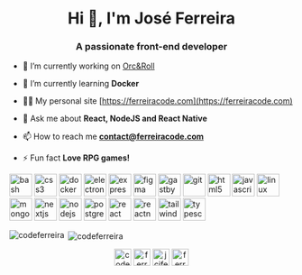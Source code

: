 <h1 align="center">Hi 👋, I'm José Ferreira</h1>
<h3 align="center">A passionate front-end developer</h3>

- 🔭 I’m currently working on [Orc&Roll](https://www.orcnroll.com/)

- 🌱 I’m currently learning **Docker**

- 👨‍💻 My personal site [https://ferreiracode.com](https://ferreiracode.com)

- 💬 Ask me about **React, NodeJS and React Native**

- 📫 How to reach me **contact@ferreiracode.com**

- ⚡ Fun fact **Love RPG games!**

<p align="left"><img src="https://www.vectorlogo.zone/logos/gnu_bash/gnu_bash-icon.svg" alt="bash" width="40" height="40"/> <img src="https://devicons.github.io/devicon/devicon.git/icons/css3/css3-original-wordmark.svg" alt="css3" width="40" height="40"/> <img src="https://devicons.github.io/devicon/devicon.git/icons/docker/docker-original-wordmark.svg" alt="docker" width="40" height="40"/> <img src="https://devicons.github.io/devicon/devicon.git/icons/electron/electron-original.svg" alt="electron" width="40" height="40"/> <img src="https://devicons.github.io/devicon/devicon.git/icons/express/express-original-wordmark.svg" alt="express" width="40" height="40"/> <img src="https://www.vectorlogo.zone/logos/figma/figma-icon.svg" alt="figma" width="40" height="40"/> <img src="https://www.vectorlogo.zone/logos/gatsbyjs/gatsbyjs-icon.svg" alt="gastby" width="40" height="40"/> <img src="https://www.vectorlogo.zone/logos/git-scm/git-scm-icon.svg" alt="git" width="40" height="40"/> <img src="https://devicons.github.io/devicon/devicon.git/icons/html5/html5-original-wordmark.svg" alt="html5" width="40" height="40"/> <img src="https://devicons.github.io/devicon/devicon.git/icons/javascript/javascript-original.svg" alt="javascript" width="40" height="40"/> <img src="https://devicons.github.io/devicon/devicon.git/icons/linux/linux-original.svg" alt="linux" width="40" height="40"/> <img src="https://devicons.github.io/devicon/devicon.git/icons/mongodb/mongodb-original-wordmark.svg" alt="mongodb" width="40" height="40"/> <img src="https://cdn.worldvectorlogo.com/logos/nextjs-3.svg" alt="nextjs" width="40" height="40"/> <img src="https://devicons.github.io/devicon/devicon.git/icons/nodejs/nodejs-original-wordmark.svg" alt="nodejs" width="40" height="40"/> <img src="https://devicons.github.io/devicon/devicon.git/icons/postgresql/postgresql-original-wordmark.svg" alt="postgresql" width="40" height="40"/> <img src="https://devicons.github.io/devicon/devicon.git/icons/react/react-original-wordmark.svg" alt="react" width="40" height="40"/> <img src="https://reactnative.dev/img/header_logo.svg" alt="reactnative" width="40" height="40"/> <img src="https://www.vectorlogo.zone/logos/tailwindcss/tailwindcss-icon.svg" alt="tailwind" width="40" height="40"/> <img src="https://devicons.github.io/devicon/devicon.git/icons/typescript/typescript-original.svg" alt="typescript" width="40" height="40"/></p><p><img align="left" src="https://github-readme-stats.vercel.app/api/top-langs/?username=codeferreira&layout=compact&hide=html" alt="codeferreira" /></p>

<p>&nbsp;<img align="center" src="https://github-readme-stats.vercel.app/api?username=codeferreira&show_icons=true" alt="codeferreira" /></p>

<p align="center">
<a href="https://dev.to/codeferreira" target="blank"><img align="center" src="https://cdn.jsdelivr.net/npm/simple-icons@3.0.1/icons/dev-dot-to.svg" alt="codeferreira" height="30" width="30" /></a>
<a href="https://twitter.com/ferreiracoder" target="blank"><img align="center" src="https://cdn.jsdelivr.net/npm/simple-icons@3.0.1/icons/twitter.svg" alt="ferreiracoder" height="30" width="30" /></a>
<a href="https://linkedin.com/in/jcjferreira" target="blank"><img align="center" src="https://cdn.jsdelivr.net/npm/simple-icons@3.0.1/icons/linkedin.svg" alt="jcjferreira" height="30" width="30" /></a>
<a href="https://instagram.com/ferreiracode" target="blank"><img align="center" src="https://cdn.jsdelivr.net/npm/simple-icons@3.0.1/icons/instagram.svg" alt="ferreiracode" height="30" width="30" /></a>
</p>
